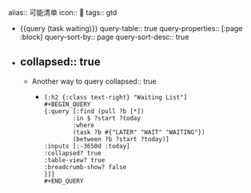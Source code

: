 alias:: 可能清单
icon:: 🤔
tags:: gtd

- {{query (task waiting)}}
  query-table:: true
  query-properties:: [:page :block]
  query-sort-by:: page
  query-sort-desc:: true
- collapsed:: true
  ---
  - Another way to query
    collapsed:: true
    - ```
      [:h2 {:class text-right} "Waiting List"]
      #+BEGIN_QUERY
      {:query [:find (pull ?b [*])
              :in $ ?start ?today
              :where
              (task ?b #{"LATER" "WAIT" "WAITING"})
              (between ?b ?start ?today)]
      :inputs [:-3650d :today]
      :collapsed? true
      :table-view? true
      :breadcrumb-show? false
      }]}
      #+END_QUERY
      ```